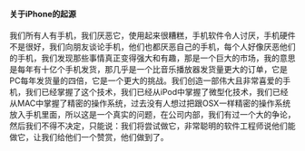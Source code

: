 #### 关于iPhone的起源
我们所有人有手机，我们厌恶它，使用起来很糟糕，手机软件令人讨厌，手机硬件不是很好，我们向朋友谈论手机，他们也都厌恶自己的手机，每个人好像厌恶他们的手机，我们发现那些事情真正变得强大和有趣，那是一个巨大的市场，我的意思是每年有十亿个手机发货，那几乎是一个比音乐播放器发货量更大的订单，它是PC每年发货量的四倍，它是一个更大的挑战。我们创造一部伟大且非常喜爱的手机，我们已经掌握了这个技术，我们已经从iPod中掌握了微型化技术，我们已经从MAC中掌握了精密的操作系统，过去没有人想过把跟OSX一样精密的操作系统放入手机里面，所以这是一个真实的问题，在公司内部，我们有过一个大的争论，然后我们不得不决定，只能说：我们将尝试做它，非常聪明的软件工程师说他们能做它，让我们给他们一个赞赏，他们做到了。
